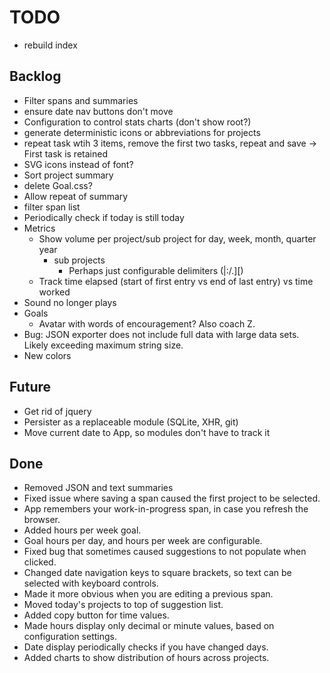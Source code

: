 # TODO

* rebuild index

## Backlog

* Filter spans and summaries
* ensure date nav buttons don't move
* Configuration to control stats charts (don't show root?)
* generate deterministic icons or abbreviations for projects
* repeat task wtih 3 items, remove the first two tasks, repeat and save
  -> First task is retained
* SVG icons instead of font?
* Sort project summary 
* delete Goal.css?
* Allow repeat of summary
* filter span list
* Periodically check if today is still today
* Metrics
  * Show volume per project/sub project for day, week, month, quarter year
    * sub projects
      * Perhaps just configurable delimiters (|:/.][)
  * Track time elapsed (start of first entry vs end of last entry) vs time worked
* Sound no longer plays
* Goals
  * Avatar with words of encouragement?  Also coach Z.
* Bug: JSON exporter does not include full data with large data sets.  Likely exceeding maximum string size.
* New colors

## Future

* Get rid of jquery
* Persister as a replaceable module (SQLite, XHR, git)
* Move current date to App, so modules don't have to track it

## Done

* Removed JSON and text summaries
* Fixed issue where saving a span caused the first project to be selected.
* App remembers your work-in-progress span, in case you refresh the browser.
* Added hours per week goal.
* Goal hours per day, and hours per week are configurable.
* Fixed bug that sometimes caused suggestions to not populate when clicked.
* Changed date navigation keys to square brackets, so text can be selected with keyboard controls.
* Made it more obvious when you are editing a previous span.
* Moved today's projects to top of suggestion list.
* Added copy button for time values.
* Made hours display only decimal or minute values, based on configuration settings.
* Date display periodically checks if you have changed days.
* Added charts to show distribution of hours across projects.
